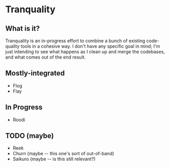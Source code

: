 # Tranquality

## What is it?

Tranquality is an in-progress effort to combine a bunch of existing
code-quality tools in a cohesive way. I don't have any specific goal in
mind; I'm just intending to see what happens as I clean up and merge the
codebases, and what comes out of the end result.

## Mostly-integrated

* Flog
* Flay

## In Progress

* Roodi

## TODO (maybe)

* Reek
* Churn (maybe -- this one's sort of out-of-band)
* Saikuro (maybe -- is this still relevant?)

